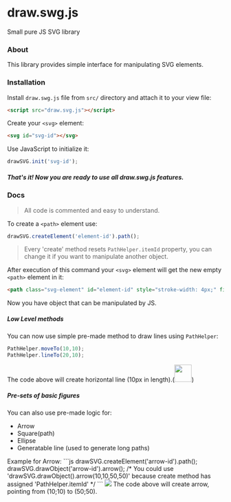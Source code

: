 # draw.swg.js
Small pure JS SVG library

### About
This library provides simple interface for manipulating SVG elements.

### Installation

 Install `draw.swg.js` file from `src/` directory and attach it to your view file:
```html
<script src="draw.svg.js"></script>
```

 Create your `<svg>` element:

```html
<svg id="svg-id"></svg>
```

Use JavaScript to initialize it:
```js
drawSVG.init('svg-id');
```

##### That's it! Now you are ready to use all *draw.swg.js* features.

### Docs

> All code is commented and easy to understand.

To create a `<path>` element use:
```js
drawSVG.createElement('element-id').path();
```
>Every 'create' method  resets `PathHelper.itemId` property, you can change it if you want to manipulate another object.

After execution of this command your `<svg>` element will get the new empty `<path>` element in it:
```html
<path class="svg-element" id="element-id" style="stroke-width: 4px;" fill="none" stroke="green"></path>
```
Now you have object that can be manipulated by JS.
##### Low Level methods
You can now use simple pre-made method to draw lines using `PathHelper`:
```js
PathHelper.moveTo(10,10);
PathHelper.lineTo(20,10);
```
The code above will create horizontal line (10px in length).(<img width=40px src="http://i.imgur.com/fQUxYFA.jpg">)
##### Pre-sets of basic figures
You can also use pre-made logic for:
<ul>
<li>Arrow</li>
<li>Square(path)</li>
<li>Ellipse</li>
<li>Generatable line (used to generate long paths)</li>
</ul>
Example for Arrow:
```js
drawSVG.createElement('arrow-id').path();
drawSVG.drawObject('arrow-id').arrow(); 
/* 
 You could use 'drawSVG.drawObject().arrow(10,10,50,50)'
 because create method has assigned 'PathHelper.itemId'
*/
```
<img src="http://i.imgur.com/3Zuyp5K.png">
The code above will create arrow, pointing from (10;10) to (50;50).

